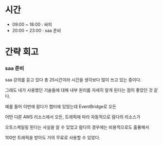 # 시간

- 09:00 ~ 18:00 : 싸피
- 20:00 ~ 23:00 : saa 준비

# 간략 회고

### saa 준비

saa 강의를 듣고 있다 총 25시간이라 시간을 생각보다 많이 쓰고 있는 중이다.

그래도 내가 사용했던 기술들에 대해 내부 원리를 자세히 알게 된다는 점이 좋았던 것 같다.

예를 들어 이번에 람다가 챕터에 있었는데 EventBridge로 오든

어떤 다른 AWS 리소스에서 오든, 트래픽에 따라 자동적으로 람다의 리소스가

오토스케일링 된다는 사실을 알 수 있었고 람다의 경우에는 비용적으로도 훌륭해서

100만 트래픽을 받아도 거의 무료로 사용할 수 있었다.
